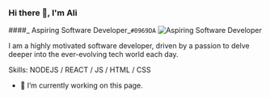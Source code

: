 ### Hi there 👋, I'm Ali 
####_ Aspiring Software Developer_`#0969DA`
![Aspiring Software Developer](https://arturssmirnovs.github.io/github-profile-readme-generator/images/banner.png)

I am a highly motivated software developer, driven by a passion to delve deeper into the ever-evolving tech world each day.

Skills: NODEJS / REACT / JS / HTML / CSS

- 🔭 I’m currently working on this page. 




